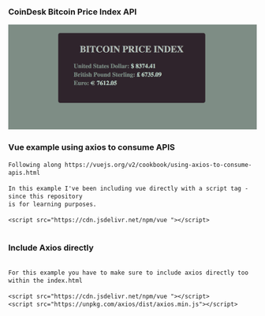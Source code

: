 ### CoinDesk Bitcoin Price Index API

![CoinDesk Bitcoin Price Index API](screenshot.png)


### Vue example using axios to consume APIS

```
Following along https://vuejs.org/v2/cookbook/using-axios-to-consume-apis.html

In this example I've been including vue directly with a script tag - since this repository
is for learning purposes.

<script src="https://cdn.jsdelivr.net/npm/vue "></script>
 

```

### Include Axios directly

```

For this example you have to make sure to include axios directly too within the index.html 

<script src="https://cdn.jsdelivr.net/npm/vue "></script>
<script src="https://unpkg.com/axios/dist/axios.min.js"></script>
 
```